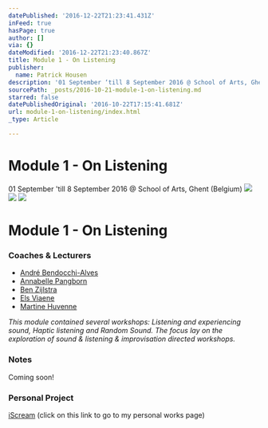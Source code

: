 ```yaml
---
datePublished: '2016-12-22T21:23:41.431Z'
inFeed: true
hasPage: true
author: []
via: {}
dateModified: '2016-12-22T21:23:40.867Z'
title: Module 1 - On Listening
publisher:
  name: Patrick Housen
description: '01 September ‘till 8 September 2016 @ School of Arts, Ghent (Belgium)'
sourcePath: _posts/2016-10-21-module-1-on-listening.md
starred: false
datePublishedOriginal: '2016-10-22T17:15:41.681Z'
url: module-1-on-listening/index.html
_type: Article

---
```

# Module 1 - On Listening

01 September 'till 8 September 2016 @ School of Arts, Ghent (Belgium)
![](https://the-grid-user-content.s3-us-west-2.amazonaws.com/b0a66485-7964-420c-8c5a-c9de562cd81f.jpg)
![](https://the-grid-user-content.s3-us-west-2.amazonaws.com/83c505d4-ccf1-4381-a908-c4f92d8b83da.jpg)
![](https://the-grid-user-content.s3-us-west-2.amazonaws.com/2ac7b230-8a2a-48e5-ac7d-942412c1cc5a.jpg)

# Module 1 - On Listening

### Coaches & Lecturers

* [André Bendocchi-Alves][0]
* [Annabelle Pangborn][1]
* [Ben Zijlstra][2]
* [Els Viaene][3]
* [Martine Huvenne][4]

_This module contained several workshops: Listening and experiencing sound, Haptic listening and Random Sound. The focus lay on the exploration of sound & listening & improvisation directed workshops._

### Notes

Coming soon!

### Personal Project

[iScream][5] (click on this link to go to my personal works page)

[0]: http://www.emasound.org/emas/andre-bendocchi-alves/
[1]: http://www.emasound.org/emas/annabelle-pangborn/
[2]: http://www.emasound.org/emas/ben-zijlstra/
[3]: http://www.emasound.org/emas/els-viaene-3/
[4]: http://www.emasound.org/emas/prof-martine-huvenne/
[5]: http://internal/ "Personal Project Module 1"